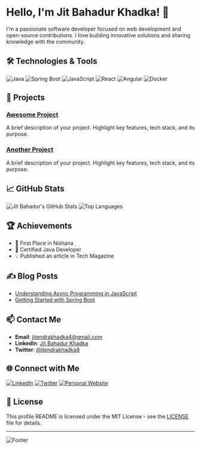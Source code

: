 # Hello, I'm Jit Bahadur Khadka! 👋


I'm a passionate software developer focused on web development and open-source contributions. I love building innovative solutions and sharing knowledge with the community.

## 🛠 Technologies & Tools

![Java](https://img.shields.io/badge/Java-ED8B00?style=for-the-badge&logo=java&logoColor=white)
![Spring Boot](https://img.shields.io/badge/Spring%20Boot-6DB33F?style=for-the-badge&logo=spring-boot&logoColor=white)
![JavaScript](https://img.shields.io/badge/JavaScript-F7DF1E?style=for-the-badge&logo=javascript&logoColor=black)
![React](https://img.shields.io/badge/React-20232A?style=for-the-badge&logo=react&logoColor=61DAFB)
![Angular](https://img.shields.io/badge/Angular-DD0031?style=for-the-badge&logo=angular&logoColor=white)
![Docker](https://img.shields.io/badge/Docker-2496ED?style=for-the-badge&logo=docker&logoColor=white)

## 🚀 Projects

### [Awesome Project](https://github.com/johnsmith/awesome-project)

A brief description of your project. Highlight key features, tech stack, and its purpose.

### [Another Project](https://github.com/johnsmith/another-project)
A brief description of your project. Highlight key features, tech stack, and its purpose.

## 📈 GitHub Stats

![Jit Bahadur's GitHub Stats](https://github-readme-stats.vercel.app/api?username=johnsmith&show_icons=true&theme=radical)
![Top Languages](https://github-readme-stats.vercel.app/api/top-langs/?username=johnsmith&layout=compact&theme=radical)

## 🏆 Achievements

- 🥇 First Place in Nishana 
- 📜 Certified Java Developer
- 💡 Published an article in Tech Magazine

## ✍️ Blog Posts

- [Understanding Async Programming in JavaScript](https://yourblog.com/async-programming-js)
- [Getting Started with Spring Boot](https://yourblog.com/spring-boot)

## 📫 Contact Me

- **Email**: jitendrakhadka4@gmail.com
- **LinkedIn**: [Jit Bahadur Khadka](https://www.linkedin.com/in/jitendrakhadka4)
- **Twitter**: [@jtendrakhadka8](https://twitter.com/johnsmith)

## 🌐 Connect with Me

[![LinkedIn](https://img.shields.io/badge/LinkedIn-0A66C2?style=for-the-badge&logo=linkedin&logoColor=white)](https://www.linkedin.com/in/johnsmith)
[![Twitter](https://img.shields.io/badge/Twitter-1DA1F2?style=for-the-badge&logo=twitter&logoColor=white)](https://twitter.com/johnsmith)
[![Personal Website](https://img.shields.io/badge/Website-000000?style=for-the-badge&logo=web&logoColor=white)](https://johnsmith.dev)

## 📝 License

This profile README is licensed under the MIT License - see the [LICENSE](LICENSE) file for details.

---

![Footer](https://via.placeholder.com/1200x100.png?text=Thank+You+for+Visiting)
